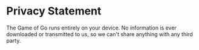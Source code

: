 
# Privacy Statement

The Game of Go runs entirely on your device. No information is ever downloaded or transmitted to us, so we can't share anything with any third party.